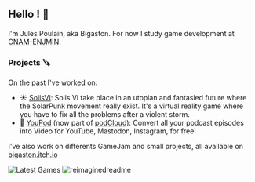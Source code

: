 ## Hello ! 👋
I'm Jules Poulain, aka Bigaston. For now I study game development at [CNAM-ENJMIN](https://enjminbundle.itch.io/).

### Projects 🪚
On the past I've worked on:
- ☀️ [SolisVi](https://bigaston.itch.io/solisvi): Solis Vi take place in an utopian and fantasied future where the SolarPunk movement really exist. It's a virtual reality game where you have to fix all the problems after a violent storm.
- 🔴 [YouPod](https://youpod.io) (now part of [podCloud](https://podcloud.fr)): Convert all your podcast episodes into Video for YouTube, Mastodon, Instagram, for free!

I've also work on differents GameJam and small projects, all available on [bigaston.itch.io](https://bigaston.itch.io)

<img src="https://bigaston.me/api/latest_games.svg" alt="Latest Games" />

<img src="https://myreadme.vercel.app/api/embed/Bigaston?panels=userstatistics,toprepositories,toplanguages,commitgraph" alt="reimaginedreadme" />

